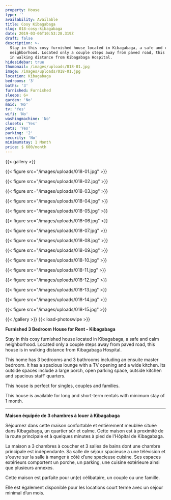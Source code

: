 ```yaml
---
property: House
type: ''
availability: Available
title: Cosy Kibagabaga
slug: 018-cosy-kibagabaga
date: 2019-03-06T10:53:28.319Z
draft: false
description: >-
  Stay in this cosy furnished house located in Kibagabaga, a safe and calm
  neighborhood. Located only a couple steps away from paved road, this house is
  in walking distance from Kibagabaga Hospital.
hidesidebar: true
thumbnail: /images/uploads/018-01.jpg
image: /images/uploads/018-01.jpg
location: Kibagabaga
bedrooms: '3'
baths: '3'
furnished: Furnished
sleeps: 6+
garden: 'No'
maid: 'No'
tv: 'Yes'
wifi: 'No'
washingmachine: 'No'
closets: 'Yes'
pets: 'Yes'
parking: '2'
security: 'No'
minimumstay: 1 Month
price: $ 600/month
---
```

{{< gallery >}} 

{{< figure src="/images/uploads/018-01.jpg" >}} 

{{< figure src="/images/uploads/018-02.jpg" >}}

 {{< figure src="/images/uploads/018-03.jpg" >}} 

{{< figure src="/images/uploads/018-04.jpg" >}}

{{< figure src="/images/uploads/018-05.jpg" >}}

 {{< figure src="/images/uploads/018-06.jpg" >}}

 {{< figure src="/images/uploads/018-07.jpg" >}}

 {{< figure src="/images/uploads/018-08.jpg" >}}

{{< figure src="/images/uploads/018-09.jpg" >}} 

{{< figure src="/images/uploads/018-10.jpg" >}}

 {{< figure src="/images/uploads/018-11.jpg" >}} 

{{< figure src="/images/uploads/018-12.jpg" >}}

{{< figure src="/images/uploads/018-13.jpg" >}}

{{< figure src="/images/uploads/018-14.jpg" >}}

{{< figure src="/images/uploads/018-15.jpg" >}}

 {{< /gallery >}} {{< load-photoswipe >}}

**Furnished 3 Bedroom House for Rent - Kibagabaga**

Stay in this cosy furnished house located in Kibagabaga, a safe and calm neighborhood. Located only a couple steps away from paved road, this house is in walking distance from Kibagabaga Hospital.

This home has 3 bedrooms and 3 bathrooms including an ensuite master bedroom. It has a spacious lounge with a TV opening and a wide kitchen. Its outside spaces include a large porch, open parking space, outside kitchen and spacious staff’ quarters.

This house is perfect for singles, couples and families. 

This house is available for long and short-term rentals with minimum stay of 1 month.

- - -

**Maison équipée de 3 chambres à louer à Kibagabaga**

Séjournez dans cette maison confortable et entièrement meublée située dans Kibagabaga, un quartier sûr et calme. Cette maison est à proximité de la route principale et à quelques minutes à pied de l'Hôpital de Kibagabaga. 

La maison a 3 chambres à coucher et 3 salles de bains dont une chambre principale est indépendante. Sa salle de séjour spacieuse a une télévision et s'ouvre sur la salle à manger à côté d’une spacieuse cuisine. Ses espaces extérieurs comportent un porche, un parking, une cuisine extérieure ainsi que plusieurs annexes.

Cette maison est parfaite pour un(e) célibataire, un couple ou une famille. 

Elle est également disponible pour les locations court terme avec un séjour minimal d’un mois.
